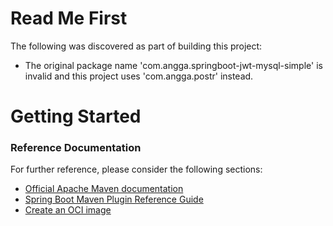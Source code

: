 # Read Me First
The following was discovered as part of building this project:

* The original package name 'com.angga.springboot-jwt-mysql-simple' is invalid and this project uses 'com.angga.postr' instead.

# Getting Started

### Reference Documentation
For further reference, please consider the following sections:

* [Official Apache Maven documentation](https://maven.apache.org/guides/index.html)
* [Spring Boot Maven Plugin Reference Guide](https://docs.spring.io/spring-boot/docs/2.7.10/maven-plugin/reference/html/)
* [Create an OCI image](https://docs.spring.io/spring-boot/docs/2.7.10/maven-plugin/reference/html/#build-image)

